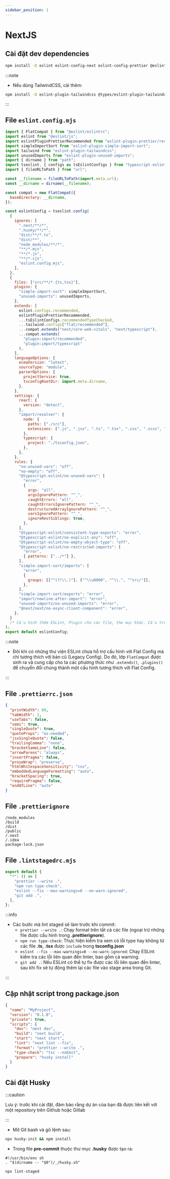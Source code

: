 ```yaml
---
sidebar_position: 1
---
```


# NextJS

## Cài đặt dev dependencies

```bash
npm install -D eslint eslint-config-next eslint-config-prettier @eslint/eslintrc @types/eslint__eslintrc @eslint/js eslint-config-next eslint-plugin-import eslint-import-resolver-typescript eslint-plugin-simple-import-sort eslint-plugin-unused-imports typescript-eslint prettier eslint-config-prettier eslint-plugin-prettier lint-staged
```

:::note

- Nếu dùng TailwindCSS, cài thêm:

```bash
npm install -D eslint-plugin-tailwindcss @types/eslint-plugin-tailwindcss prettier-plugin-tailwindcss
```

:::

## File `eslint.config.mjs`

```js title="eslint.config.mjs"
import { FlatCompat } from "@eslint/eslintrc";
import eslint from "@eslint/js";
import eslintPluginPrettierRecommended from "eslint-plugin-prettier/recommended";
import simpleImportSort from "eslint-plugin-simple-import-sort";
import tailwind from "eslint-plugin-tailwindcss";
import unusedImports from "eslint-plugin-unused-imports";
import { dirname } from "path";
import tseslint, { configs as tsEslintConfigs } from "typescript-eslint";
import { fileURLToPath } from "url";

const __filename = fileURLToPath(import.meta.url);
const __dirname = dirname(__filename);

const compat = new FlatCompat({
  baseDirectory: __dirname,
});

const eslintConfig = tseslint.config(
  {
    ignores: [
      ".next/**/*",
      ".husky/**/*",
      "dist/**/*.ts",
      "dist/**",
      "node_modules/**/*",
      "**/*.mjs",
      "**/*.js",
      "**/*.cjs",
      "eslint.config.mjs",
    ],
  },
  {
    files: ["src/**/*.{ts,tsx}"],
    plugins: {
      "simple-import-sort": simpleImportSort,
      "unused-imports": unusedImports,
    },
    extends: [
      eslint.configs.recommended,
      eslintPluginPrettierRecommended,
      ...tsEslintConfigs.recommendedTypeChecked,
      ...tailwind.configs["flat/recommended"],
      ...compat.extends("next/core-web-vitals", "next/typescript"),
      ...compat.extends(
        "plugin:import/recommended",
        "plugin:import/typescript"
      ),
    ],
    languageOptions: {
      ecmaVersion: "latest",
      sourceType: "module",
      parserOptions: {
        projectService: true,
        tsconfigRootDir: import.meta.dirname,
      },
    },
    settings: {
      react: {
        version: "detect",
      },
      "import/resolver": {
        node: {
          paths: ["./src"],
          extensions: [".js", ".jsx", ".ts", ".tsx", ".css", ".scss", ".json"],
        },
        typescript: {
          project: "./tsconfig.json",
        },
      },
    },
    rules: {
      "no-unused-vars": "off",
      "no-empty": "off",
      "@typescript-eslint/no-unused-vars": [
        "error",
        {
          args: "all",
          argsIgnorePattern: "^_",
          caughtErrors: "all",
          caughtErrorsIgnorePattern: "^_",
          destructuredArrayIgnorePattern: "^_",
          varsIgnorePattern: "^_",
          ignoreRestSiblings: true,
        },
      ],
      "@typescript-eslint/consistent-type-exports": "error",
      "@typescript-eslint/no-explicit-any": "off",
      "@typescript-eslint/no-empty-object-type": "off",
      "@typescript-eslint/no-restricted-imports": [
        "error",
        { patterns: ["../*"] },
      ],
      "simple-import-sort/imports": [
        "error",
        {
          groups: [["^(?!\\.)"], ["^\\u0000", "^\\.", "^src/"]],
        },
      ],
      "simple-import-sort/exports": "error",
      "import/newline-after-import": "error",
      "unused-imports/no-unused-imports": "error",
      "@next/next/no-async-client-component": "error",
    },
  }
  /* Cấu hình thêm ESLint, Plugin cho các file, thư mục khác. Cấu trúc như object bên trên */
);
export default eslintConfig;
```

:::note

- Đôi khi có những thư viện ESLint chưa hỗ trợ cấu hình với Flat Config mà chỉ tương thích với bản cũ (Legacy Config). Do đó, lớp `FlatCompat` được sinh ra và cung cấp cho ta các phương thức như `.extends()`, `.plugins()` để chuyển đổi chúng thành một cấu hình tương thích với Flat Config.

:::

## File `.prettierrc.json`

```json title=".prettierrc.json"
{
  "printWidth": 80,
  "tabWidth": 2,
  "useTabs": false,
  "semi": true,
  "singleQuote": true,
  "quoteProps": "as-needed",
  "jsxSingleQuote": false,
  "trailingComma": "none",
  "bracketSameLine": false,
  "arrowParens": "always",
  "insertPragma": false,
  "proseWrap": "preserve",
  "htmlWhitespaceSensitivity": "css",
  "embeddedLanguageFormatting": "auto",
  "bracketSpacing": true,
  "requirePragma": false,
  "endOfLine": "auto"
}
```

## File `.prettierignore`

```plaintext title=".prettierignore"
/node_modules
/build
/dist
/public
/.next
/.idea
package-lock.json
```

## File `.lintstagedrc.mjs`

```js title=".lintstagedrc.mjs"
export default {
  "*": () => [
    "prettier --write .",
    "npm run type-check",
    "eslint --fix --max-warnings=0 --no-warn-ignored",
    "git add .",
  ],
};
```

:::info

- Các bước mà lint staged sẽ làm trước khi commit:
  - `prettier --write .`: Chạy format trên tất cả các file (ngoại trừ những file được cấu hình trong **.prettierignore**).
  - `npm run type-check`: Thực hiện kiểm tra xem có lỗi type hay không từ các file **.ts**, **.tsx** được `include` trong **tsconfig.json**
  - `eslint --fix --max-warnings=0 --no-warn-ignored`: Chạy ESLint kiểm tra các lỗi liên quan đến linter, bao gồm cả warning.
  - `git add .`: Nếu ESLint có thể tự fix được các lỗi liên quan đến linter, sau khi fix sẽ tự động thêm lại các file vào stage area trong Git.

:::

## Cập nhật script trong package.json

```json
{
  "name": "MyProject",
  "version": "0.1.0",
  "private": true,
  "scripts": {
    "dev": "next dev",
    "build": "next build",
    "start": "next start",
    "lint": "next lint --fix",
    "format": "prettier --write .",
    "type-check": "tsc --noEmit",
    "prepare": "husky install"
  }
}
```

## Cài đặt Husky

:::caution

Lưu ý: trước khi cài đặt, đảm bảo rằng dự án của bạn đã được liên kết với một repository trên Github hoặc Gitlab

:::

- Mở Git bash và gõ lệnh sau:

```bash
npx husky-init && npm install
```

- Trong file **pre-commit** thuộc thư mục **.husky** được tạo ra:

```text title=".husky\pre-commit"
#!/usr/bin/env sh
. "$(dirname -- "$0")/_/husky.sh"

npx lint-staged
```

